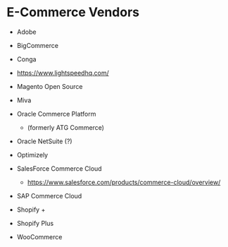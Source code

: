 
# E-Commerce Vendors


- Adobe 



- BigCommerce 


- Conga 



- https://www.lightspeedhq.com/


- Magento Open Source
  

- Miva 


- Oracle Commerce Platform
  + (formerly ATG Commerce)


- Oracle NetSuite (?) 


- Optimizely 



- SalesForce Commerce Cloud 
  + https://www.salesforce.com/products/commerce-cloud/overview/


- SAP Commerce Cloud 


- Shopify 
  + 

- Shopify Plus 


- WooCommerce 




